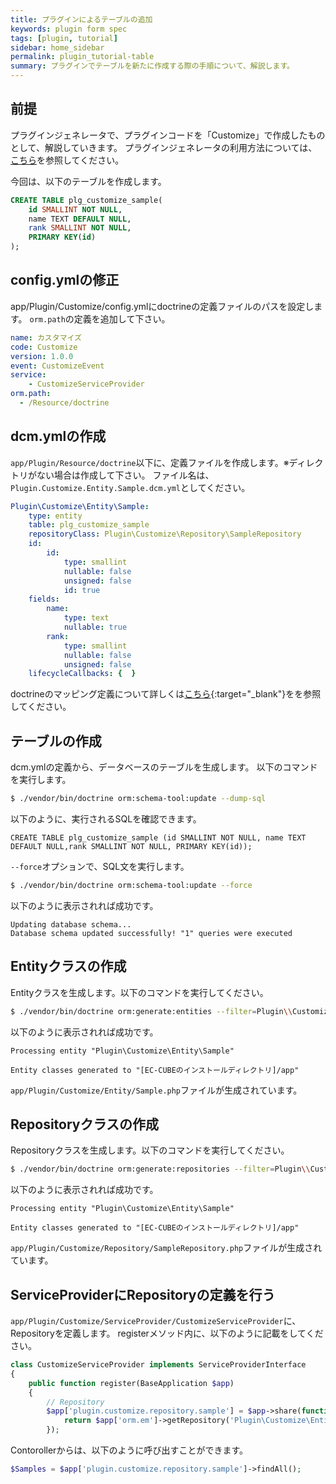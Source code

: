 ```yaml
---
title: プラグインによるテーブルの追加
keywords: plugin form spec
tags: [plugin, tutorial]
sidebar: home_sidebar
permalink: plugin_tutorial-table
summary: プラグインでテーブルを新たに作成する際の手順について、解説します。
---
```


## 前提

プラグインジェネレータで、プラグインコードを「Customize」で作成したものとして、解説していきます。
プラグインジェネレータの利用方法については、[こちら](plugin_tutorial-generate)を参照してください。

今回は、以下のテーブルを作成します。

```sql
CREATE TABLE plg_customize_sample(
    id SMALLINT NOT NULL,
    name TEXT DEFAULT NULL,
    rank SMALLINT NOT NULL,
    PRIMARY KEY(id)
);
```

## config.ymlの修正

app/Plugin/Customize/config.ymlにdoctrineの定義ファイルのパスを設定します。
`orm.path`の定義を追加して下さい。

```yaml
name: カスタマイズ
code: Customize
version: 1.0.0
event: CustomizeEvent
service:
    - CustomizeServiceProvider
orm.path:
  - /Resource/doctrine
```

## dcm.ymlの作成

`app/Plugin/Resource/doctrine`以下に、定義ファイルを作成します。※ディレクトリがない場合は作成して下さい。
ファイル名は、`Plugin.Customize.Entity.Sample.dcm.yml`としてください。

```yaml
Plugin\Customize\Entity\Sample:
    type: entity
    table: plg_customize_sample
    repositoryClass: Plugin\Customize\Repository\SampleRepository
    id:
        id:
            type: smallint
            nullable: false
            unsigned: false
            id: true
    fields:
        name:
            type: text
            nullable: true
        rank:
            type: smallint
            nullable: false
            unsigned: false
    lifecycleCallbacks: {  }
```

doctrineのマッピング定義について詳しくは[こちら](https://www.doctrine-project.org/projects/doctrine-orm/en/2.6/reference/yaml-mapping.html){:target="_blank"}をを参照してください。

## テーブルの作成

dcm.ymlの定義から、データベースのテーブルを生成します。
以下のコマンドを実行します。

```sh
$ ./vendor/bin/doctrine orm:schema-tool:update --dump-sql
```

以下のように、実行されるSQLを確認できます。

```
CREATE TABLE plg_customize_sample (id SMALLINT NOT NULL, name TEXT DEFAULT NULL,rank SMALLINT NOT NULL, PRIMARY KEY(id));
```

`--force`オプションで、SQL文を実行します。

```sh
$ ./vendor/bin/doctrine orm:schema-tool:update --force
```

以下のように表示されれば成功です。

```
Updating database schema...
Database schema updated successfully! "1" queries were executed
```

## Entityクラスの作成

Entityクラスを生成します。以下のコマンドを実行してください。

```sh
$ ./vendor/bin/doctrine orm:generate:entities --filter=Plugin\\Customize\\Entity\\Sample --extend=Eccube\\Entity\\AbstractEntity app/
```

以下のように表示されれば成功です。

```
Processing entity "Plugin\Customize\Entity\Sample"

Entity classes generated to "[EC-CUBEのインストールディレクトリ]/app"
```

`app/Plugin/Customize/Entity/Sample.php`ファイルが生成されています。

## Repositoryクラスの作成

Repositoryクラスを生成します。以下のコマンドを実行してください。

```sh
$ ./vendor/bin/doctrine orm:generate:repositories --filter=Plugin\\Customize\\Entity\\Sample app/
```

以下のように表示されれば成功です。

```
Processing entity "Plugin\Customize\Entity\Sample"

Entity classes generated to "[EC-CUBEのインストールディレクトリ]/app"
```

`app/Plugin/Customize/Repository/SampleRepository.php`ファイルが生成されています。

## ServiceProviderにRepositoryの定義を行う

`app/Plugin/Customize/ServiceProvider/CustomizeServiceProvider`に、Repositoryを定義します。
registerメソッド内に、以下のように記載をしてください。

```php
class CustomizeServiceProvider implements ServiceProviderInterface
{
    public function register(BaseApplication $app)
    {
        // Repository
        $app['plugin.customize.repository.sample'] = $app->share(function () use ($app) {
            return $app['orm.em']->getRepository('Plugin\Customize\Entity\Sample');
        });

```

Contorollerからは、以下のように呼び出すことができます。

```php
$Samples = $app['plugin.customize.repository.sample']->findAll();
```
